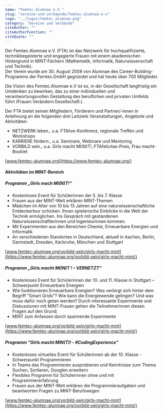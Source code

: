 ```yaml
---
name: "Femtec.Alumnae e.V."
slug: "vereine-und-verbaende/femtec-alumnae-e-v"
logo: "../logos/femtec_alumnae.png"
category: "Vereine und Verbände"
citeAuthor: ""
citeAuthorFunction: ""
citeQuote: ""
---
```


Der Femtec.Alumnae e.V. (FTA) ist das Netzwerk für hochqualifizierte, technikbegeisterte und engagierte Frauen mit einem akademischen Hintergrund in MINT-Fächern (Mathematik, Informatik, Naturwissenschaft und Technik).  
Der Verein wurde am 30. August 2008 von Alumnae des Career-Building-Programms der Femtec.GmbH gegründet und hat heute über 700 Mitglieder.

Die Vision des Femtec.Alumnae e.V ist es, in der Gesellschaft langfristig ein Umdenken zu bewirken, das zu einer individuellen und verantwortungsvollen Gestaltung des beruflichen und privaten Umfelds führt (Frauen.Verändern.Gesellschaft.).

Der FTA bietet seinen Mitgliedern, Förderern und Partner/-innen in Anlehnung an die folgenden drei Leitziele Veranstaltungen, Angebote und Aktivitäten:

- NETZWERK leben., u.a. FTAlive-Konferenz, regionale Treffen und Workshops
- KARRIERE fördern., u.a. Seminare, Webinare und Mentoring
- VORBILD sein., u.a. Girls macht MI(N)T!, FTAfelicitas-Preis, Frau macht-Booklet

[www.femtec-alumnae.org](https://www.femtec-alumnae.org/)

#### Aktivitäten im MINT-Bereich

##### Programm „Girls mach MI(N)T!“

- Kostenloses Event für Schülerinnen der 5. bis 7. Klasse
- Frauen aus der MINT-Welt erklären MINT-Themen
- Mädchen im Alter von 10 bis 13 Jahren auf eine naturwissenschaftliche Entdeckertour schicken. Ihnen spielerische Einblicke in die Welt der Technik ermöglichen. Ins Gespräch mit gestandenen Naturwissenschaftlerinnen und Ingenieurinnen kommen.
- Mit Experimenten aus den Bereichen Chemie, Erneuerbare Energien und Informatik
- An verschiedenen Standorten in Deutschland, aktuell in Aachen, Berlin, Darmstadt, Dresden, Karlsruhe, München und Stuttgart

[www.femtec-alumnae.org/vorbild-sein/girls-macht-mint](https://www.femtec-alumnae.org/vorbild-sein/girls-macht-mint/)

##### Programm „Girls macht MI(N)T ! – VERNETZT“

- Kostenloses Event für Schülerinnen der 10. und 11. Klasse in Stuttgart – Schwerpunkt Erneuerbare Energien
- Wie funktionieren Erneuerbare Energien? Was verbirgt sich hinter dem Begriff "Smart Grids"? Wie kann die Energiewende gelingen? Und was muss dafür noch getan werden? Durch interessante Experimente und Diskussionen mit MINT-Frauen gehen die Teilnehmerinnen diesen Fragen auf den Grund.
- MINT zum Anfassen durch spannende Experimente

[www.femtec-alumnae.org/vorbild-sein/girls-macht-mint](https://www.femtec-alumnae.org/vorbild-sein/girls-macht-mint/)

##### Programm "Girls macht MIN(T)! - #CodingExperience"

- Kostenloses virtuelles Event für Schülerinnen ab der 10. Klasse - Schwerpunkt Programmieren
- In Teams das Programmieren ausprobieren und Kenntnisse zum Thema Suchen, Sortieren, Googlen erweitern
- Flexibles Programm für Schülerinnen ohne und mit Programmiererfahrung
- Frauen aus der MINT-Welt erklären die Programmieraufgaben und beantworten Fragen zu MINT-Berufswegen

[www.femtec-alumnae.org/vorbild-sein/girls-macht-mint](https://www.femtec-alumnae.org/vorbild-sein/girls-macht-mint/)

